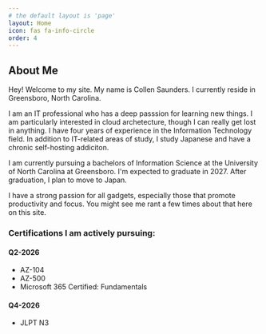 ```yaml
---
# the default layout is 'page'
layout: Home
icon: fas fa-info-circle
order: 4
---
```


## About Me
  
Hey! Welcome to my site. My name is Collen Saunders. I currently reside in Greensboro, North Carolina. 

I am an IT professional who has a deep passsion for learning new things. I am particularly interested in cloud archetecture, though I can really get lost in anything. I have four years of experience in the Information Technology field. In addition to IT-related areas of study, I study Japanese and have a chronic self-hosting addiciton. 
  
I am currently pursuing a bachelors of Information Science at the University of North Carolina at Greensboro. I'm expected to graduate in 2027. After graduation, I plan to move to Japan. 

I have a strong passion for all gadgets, especially those that promote productivity and focus. You might see me rant a few times about that here on this site. 
  
### Certifications I am actively pursuing: 
  
#### Q2-2026
- AZ-104 
- AZ-500
- Microsoft 365 Certified: Fundamentals
  
#### Q4-2026
- JLPT N3


